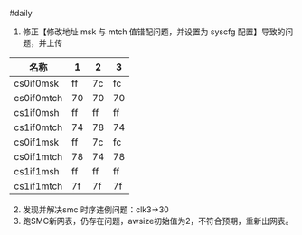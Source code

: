 #daily

1. 修正【修改地址 msk 与 mtch 值错配问题，并设置为 syscfg 配置】导致的问题，并上传

| 名称         | 1   | 2   | 3   |
| ---------- | --- | --- | --- |
| cs0if0msk  | ff  | 7c  | fc  |
| cs0if0mtch | 70  | 70  | 70  |
| cs1if0msh  | ff  | ff  | ff  |
| cs1if0mtch | 74  | 78  | 74  |
| cs0if1msk  | ff  | 7c  | fc  |
| cs0if1mtch | 78  | 74  | 78  |
| cs1if1msh  | ff  | ff  | ff  |
| cs1if1mtch | 7f  | 7f  | 7f  |

2. 发现并解决smc 时序违例问题：clk3->30
3. 跑SMC新网表，仍存在问题，awsize初始值为2，不符合预期，重新出网表。
